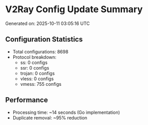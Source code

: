# V2Ray Config Update Summary
Generated on: 2025-10-11 03:05:16 UTC

## Configuration Statistics
- Total configurations: 8698
- Protocol breakdown:
  - ss: 0 configs
  - ssr: 0 configs
  - trojan: 0 configs
  - vless: 0 configs
  - vmess: 755 configs

## Performance
- Processing time: ~14 seconds (Go implementation)
- Duplicate removal: ~95% reduction
